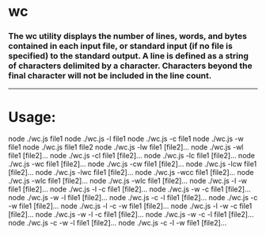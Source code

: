 # wc
### The wc utility displays the number of lines, words, and bytes contained in each input file, or standard input (if no file is specified) to the standard output.  A line is defined as a string of characters delimited by a <newline> character.  Characters beyond the final <newline> character will not be included in the line count.
---

# Usage:

   node ./wc.js file1
   node ./wc.js -l file1
   node ./wc.js -c file1
   node ./wc.js -w file1
   node ./wc.js file1 file2
   node ./wc.js -lw file1 [file2]...
   node ./wc.js -wl file1 [file2]...
   node ./wc.js -cl file1 [file2]...
   node ./wc.js -lc file1 [file2]...
   node ./wc.js -wc file1 [file2]...
   node ./wc.js -cw file1 [file2]...
   node ./wc.js -lcw file1 [file2]...
   node ./wc.js -lwc file1 [file2]...
   node ./wc.js -wcc file1 [file2]...
   node ./wc.js -wlc file1 [file2]...
   node ./wc.js -wlc file1 [file2]...
   node ./wc.js -l -w file1 [file2]...
   node ./wc.js -l -c file1 [file2]...
   node ./wc.js -w -c file1 [file2]...
   node ./wc.js -w -l file1 [file2]...
   node ./wc.js -c -l file1 [file2]...
   node ./wc.js -c -w file1 [file2]...
   node ./wc.js -l -c -w file1 [file2]...
   node ./wc.js -l -w -c file1 [file2]...
   node ./wc.js -w -l -c file1 [file2]...
   node ./wc.js -w -c -l file1 [file2]...
   node ./wc.js -c -w -l file1 [file2]...
   node ./wc.js -c -l -w file1 [file2]...
